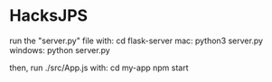# HacksJPS

run the "server.py" file with:
  cd flask-server
  mac: python3 server.py
  windows: python server.py
  
then, run ./src/App.js with:
  cd my-app
  npm start
